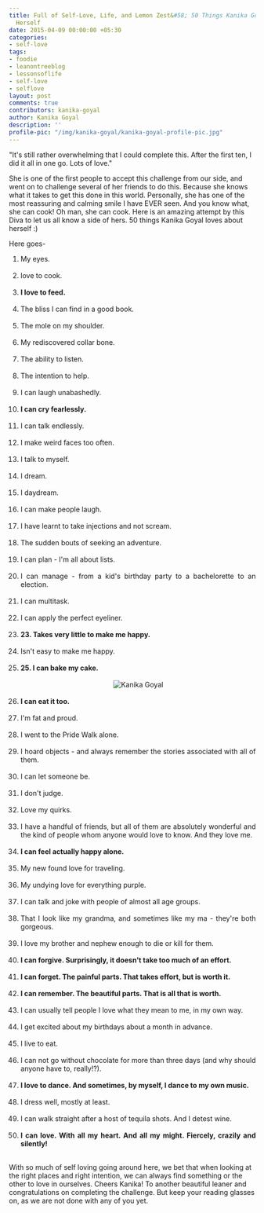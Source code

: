 ```yaml
---
title: Full of Self-Love, Life, and Lemon Zest&#58; 50 Things Kanika Goyal Loves About
  Herself
date: 2015-04-09 00:00:00 +05:30
categories:
- self-love
tags:
- foodie
- leanontreeblog
- lessonsoflife
- self-love
- selflove
layout: post
comments: true
contributors: kanika-goyal
author: Kanika Goyal
description: ''
profile-pic: "/img/kanika-goyal/kanika-goyal-profile-pic.jpg"
---
```


<p class="lot-text">
"It's still rather overwhelming that I could complete this. After the first ten, I did it all in one go. Lots of love."</p>
<p class="lot-text">
She is one of the first people to accept this challenge from our side, and went on to challenge several of her friends to do this. Because she knows what it takes to get this done in this world. Personally, she has one of the most reassuring and calming smile I have EVER seen.<!--more--> And you know what, she can cook! Oh man, she can cook. Here is an amazing attempt by this Diva to let us all know a side of hers. 50 things Kanika Goyal loves about herself :)</p>

<p class="lot-text">
Here goes-</p>
<div class="post-body-list-container"><ol style="text-align: justify;">
<li> My eyes.</li><br/>
<li>  love to cook.</li><br/>
<li>
<b>I love to feed.</b></li><br/>
<li> The bliss I can find in a good book.</li><br/>
<li> The mole on my shoulder.</li><br/>
<li> My rediscovered collar bone.</li><br/>
<li> The ability to listen.</li><br/>
<li> The intention to help.</li><br/>
<li> I can laugh unabashedly.</li><br/>
<li>
<b>I can cry fearlessly.</b></li><br/>
<li> I can talk endlessly.</li><br/>
<li> I make weird faces too often.</li><br/>
<li> I talk to myself.</li><br/>
<li> I dream.</li><br/>
<li> I daydream.</li><br/>
<li> I can make people laugh.</li><br/>
<li> I have learnt to take injections and not scream.</li><br/>
<li>  The sudden bouts of seeking an adventure.</li><br/>
<li> I can plan - I'm all about lists.</li><br/>
<li> I can manage - from a kid's birthday party to a bachelorette to an election.</li><br/>
<li> I can multitask.</li><br/>
<li> I can apply the perfect eyeliner.</li><br/>
<li>
<b>23. Takes very little to make me happy.</b></li><br/>
<li> Isn't easy to make me happy.</li><br/>
<li>
<b>25. I can bake my cake.</b></li><br/>

<div class="separator" style="clear: both; text-align: center;">
<img class="img-responsive center-block"  src="/img/kanika-goyal/kanika-goyal-1.jpg" alt="Kanika Goyal"/></div>
<br/>

<li>
<b>I can eat it too.</b></li><br/>
<li> I'm fat and proud.</li><br/>
<li> I went to the Pride Walk alone.</li><br/>
<li> I hoard objects - and always remember the stories associated with all of them.</li><br/>
<li> I can let someone be.</li><br/>
<li> I don't judge.</li><br/>
<li> Love my quirks.</li><br/>
<li>  I have a handful of friends, but all of them are absolutely wonderful and the kind of people whom anyone would love to know. And they love me.</li><br/>
<li>
<b>I can feel actually happy alone.</b></li><br/>
<li> My new found love for traveling.</li><br/>
<li> My undying love for everything purple.</li><br/>
<li> I can talk and joke with people of almost all age groups.</li><br/>
<li> That I look like my grandma, and sometimes like my ma - they're both gorgeous.</li><br/>
<li> I love my brother and nephew enough to die or kill for them.</li><br/>
<li>
<b>I can forgive. Surprisingly, it doesn't take too much of an effort.</b></li><br/>
<li> <b>I can forget. The painful parts. That takes effort, but is worth it.</b></li><br/>
<li> <b>I can remember. The beautiful parts. That is all that is worth.</b></li><br/>
<li> I can usually tell people I love what they mean to me, in my own way.</li><br/>
<li> I get excited about my birthdays about a month in advance.</li><br/>
<li> I live to eat.</li><br/>
<li> I can not go without chocolate for more than three days (and why should anyone have to, really!?).</li><br/>
<li>
<b>I love to dance. And sometimes, by myself, I dance to my own music.</b></li><br/>
<li> I dress well, mostly at least.</li><br/>
<li> I can walk straight after a host of tequila shots. And I detest wine.</li><br/>
<li>
<b>I can love. With all my heart. And all my might. Fiercely, crazily and silently!</b></li><br/>
</ol></div>
<p class="lot-text">With so much of self loving going around here, we bet that when looking at the right places and right intention, we can always find something or the other to love in ourselves. Cheers Kanika! To another beautiful leaner and congratulations on completing the challenge. But keep your reading glasses on, as we are not done with any of you yet.</p>
